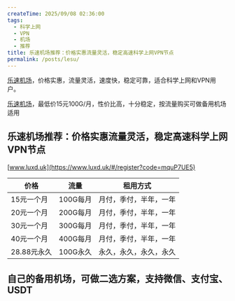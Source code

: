 ```yaml
---
createTime: 2025/09/08 02:36:00
tags:
  - 科学上网
  - VPN
  - 机场
  - 推荐
title: 乐速机场推荐：价格实惠流量灵活，稳定高速科学上网VPN节点
permalink: /posts/lesu/
---
```


[乐速机场](https://www.luxd.uk/#/register?code=mquP7UE5)，价格实惠，流量灵活，速度快，稳定可靠，适合科学上网和VPN用户。

<!-- more -->

[乐速机场](https://www.luxd.uk/#/register?code=mquP7UE5)，最低价15元100G/月，性价比高，十分稳定，按流量购买可做备用机场适用

## 乐速机场推荐：价格实惠流量灵活，稳定高速科学上网VPN节点

[www.luxd.uk](https://www.luxd.uk/#/register?code=mquP7UE5)

|价格|流量|租用方式|
|---|---|---|
|15元一个月|100G每月|月付，季付，半年，一年|
|20元一个月|200G每月|月付，季付，半年，一年|
|30元一个月|300G每月|月付，季付，半年，一年|
|40元一个月|400G每月|月付，季付，半年，一年|
|28.88元永久|100G永久|永久，永久，永久，永久|

## 自己的备用机场，可做二选方案，支持微信、支付宝、USDT
